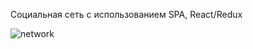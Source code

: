 Социальная сеть с использованием SPA, React/Redux

![network](https://user-images.githubusercontent.com/75454363/114164752-564a6f80-9934-11eb-91f3-6111c2de2069.gif)
